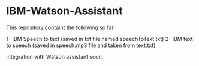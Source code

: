 # IBM-Watson-Assistant

This repository containt the following so far 

1- IBM Speech to text (saved in txt file named speechToText.txt)
2- IBM text to speech (saved in speech.mp3 file and taken from text.txt)


integration with Watson assistant soon..
